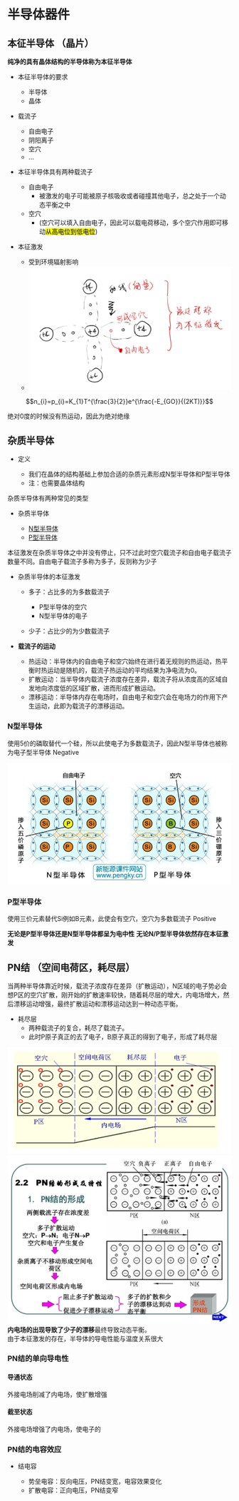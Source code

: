 # 半导体器件

## 本征半导体  （晶片）

**纯净的具有晶体结构的半导体称为本征半导体**  

- 本征半导体的要求
  
    - 半导体
    - 晶体

- 载流子
    - 自由电子
    - 阴阳离子
    - 空穴
    - ...

- 本征半导体具有两种载流子
    - 自由电子
      - 被激发的电子可能被原子核吸收或者碰撞其他电子，总之处于一个动态平衡之中  
    - 空穴 
      - (空穴可以填入自由电子，因此可以载电荷移动，多个空穴作用即可移动<mark>从高电位到低电位</mark>)

- 本征激发

  - 受到环境辐射影响
  - ![Alt text](image-1.png)


$$n_{i}=p_{i}=K_{1}T^{\frac{3}{2}}e^{\frac{-E_{GO}}{(2KT)}}$$

绝对0度的时候没有热运动，因此为绝对绝缘

## 杂质半导体

- 定义

  - 我们在晶体的结构基础上参加合适的杂质元素形成N型半导体和P型半导体
  - 注：也需要晶体结构

杂质半导体有两种常见的类型

- 杂质半导体

  - [N型半导体](#n型半导体)
  - [P型半导体](#p型半导体)

本征激发在杂质半导体之中并没有停止，只不过此时空穴载流子和自由电子载流子数量不同。自由电子载流子多称为多子，反则称为少子

- 杂质半导体的本征激发

  - 多子：占比多的为多数载流子

    - P型半导体的空穴
    - N型半导体的电子
  - 少子：占比少的为少数载流子


- **载流子的运动**

  - 热运动：半导体内的自由电子和空穴始终在进行着无规则的热运动，热平衡时热运动是随机的，载流子热运动的平均结果为净电流为0。
  - 扩散运动：当半导体内载流子浓度存在差异，载流子将从浓度高的区域自发地向浓度低的区域扩散，进而形成扩散运动。
  - 漂移运动：半导体内存在电场时，自由电子和空穴会在电场力的作用下产生运动，此即为载流子的漂移运动。



### N型半导体
使用5价的磷取替代一个硅，所以此使电子为多数载流子，因此N型半导体也被称为电子型半导体
Negative 

![Alt text](image-2.png)

### P型半导体
使用三价元素替代Si例如B元素，此使会有空穴，空穴为多数载流子
Positive

**无论是P型半导体还是N型半导体都呈为电中性**
**无论N/P型半导体依然存在本征激发**

## PN结 （空间电荷区，耗尽层）

当两种半导体靠近时候，载流子浓度存在差异（扩散运动），N区域的电子势必会想P区的空穴扩散，刚开始的扩散速率较快，随着耗尽层的增大，内电场增大，然后漂移运动增强，最终扩散运动和漂移运动达到一种动态平衡。
- 耗尽层
  - 两种载流子的复合，耗尽了载流子。
  - 此时P原子真正的去了电子，B原子真正的得到了电子，形成了耗尽层

![Alt text](image-3.png)
![Alt text](image-4.png)
**内电场的出现导致了少子的漂移**最终导致动态平衡。  
由于本征激发的存在，半导体的导电性能与温度关系很大

### PN结的单向导电性

#### 导通状态
外接电场削减了内电场，使扩散增强

#### 截至状态  
外接电场增强了内电场，使电子的



### PN结的电容效应  

- 结电容

  - 势垒电容：反向电压，PN结变宽，电容效果变化
  - 扩散电容：正向电压，PN结变窄

